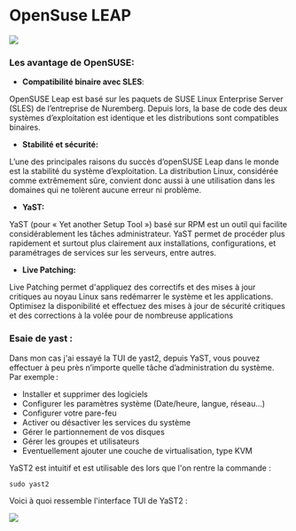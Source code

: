 # OpenSuse LEAP
![](https://i.imgur.com/opAO1al.png)

### Les avantage de OpenSUSE:
- **Compatibilité binaire avec SLES**: 

OpenSUSE Leap est basé sur les paquets de SUSE Linux Enterprise Server (SLES) de l’entreprise de Nuremberg. Depuis lors, la base de code des deux systèmes d’exploitation est identique et les distributions sont compatibles binaires. 

- **Stabilité et sécurité:** 

L’une des principales raisons du succès d’openSUSE Leap dans le monde est la stabilité du système d’exploitation. La distribution Linux, considérée comme extrêmement sûre, convient donc aussi à une utilisation dans les domaines qui ne tolèrent aucune erreur ni problème.

- **YaST:** 

YaST (pour « Yet another Setup Tool ») basé sur RPM est un outil qui facilite considérablement les tâches administrateur. YaST permet de procéder plus rapidement et surtout plus clairement aux installations, configurations, et paramétrages de services sur les serveurs, entre autres.

- **Live Patching:** 

Live Patching permet d'appliquez des correctifs et des mises à jour critiques au noyau Linux sans redémarrer le système et les applications. Optimisez la disponibilité et effectuez des mises à jour de sécurité critiques et des corrections à la volée pour de nombreuse applications 



### **Esaie de yast :**

Dans mon cas j'ai essayé la TUI de yast2, depuis YaST, vous pouvez effectuer à peu près n’importe quelle tâche d’administration du système. Par exemple :

- Installer et supprimer des logiciels
- Configurer les paramètres système (Date/heure, langue, réseau...)
- Configurer votre pare-feu
- Activer ou désactiver les services du système
- Gérer le partionnement de vos disques
- Gérer les groupes et utilisateurs
- Eventuellement ajouter une couche de virtualisation, type KVM

YaST2 est intuitif et est utilisable des lors que l'on rentre la commande :
```bash=
sudo yast2
```
Voici à quoi ressemble l'interface TUI de YaST2 :

![](https://i.imgur.com/udepTtY.png)
